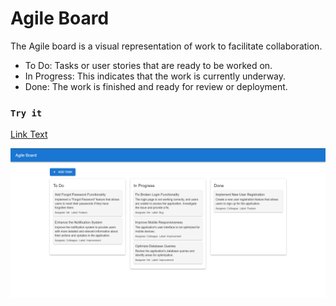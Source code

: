 # Agile Board

The Agile board is a visual representation of work to facilitate collaboration.

* To Do: Tasks or user stories that are ready to be worked on.
* In Progress: This indicates that the work is currently underway.
* Done: The work is finished and ready for review or deployment.

### `Try it`

[Link Text](https://deepkse.github.io/AgileBoard)

![Agile Board](https://github.com/deepkse/deepkse/blob/main/public/images/AgileBoard.png?raw=true)


